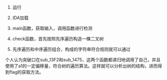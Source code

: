 
1. 运行

2. IDA加载

3. main函数，获取输入，调用函数进行检测

4. check函数，首先按照先序遍历构造一棵二叉树

5. 先序遍历和中序遍历组合，构成的字符串符合规则就可以通过

个人认为突破口在sub_13F2和sub_1475，这两个函数都递归地调用了自己，并且使用了a1的一定偏移量，符合树的遍历算法。这样就可以分析出树的结构，进而得到flag的获取方法。